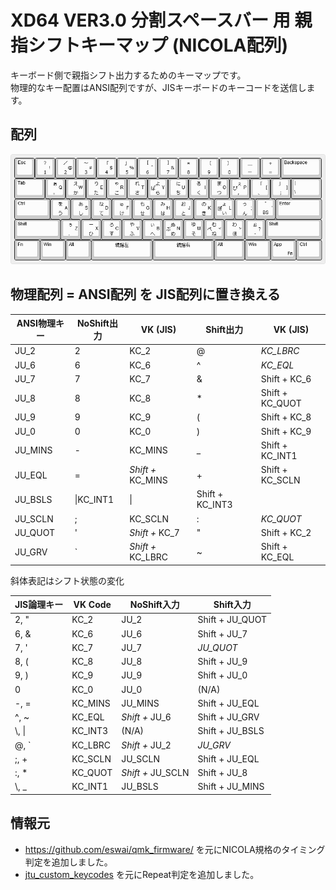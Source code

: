 # XD64 VER3.0 分割スペースバー 用 親指シフトキーマップ (NICOLA配列)

キーボード側で親指シフト出力するためのキーマップです。  
物理的なキー配置はANSI配列ですが、JISキーボードのキーコードを送信します。

## 配列
![Layout](layout.png "Layout")

## 物理配列 = ANSI配列 を JIS配列に置き換える

|ANSI物理キー|NoShift出力|VK (JIS)|Shift出力|VK (JIS)|
|---|---|---|---|---|
|JU_2|2|KC_2|@|*KC_LBRC*|
|JU_6|6|KC_6|^|*KC_EQL*|
|JU_7|7|KC_7|&|Shift + KC_6|
|JU_8|8|KC_8|*|Shift + KC_QUOT|
|JU_9|9|KC_9|(|Shift + KC_8|
|JU_0|0|KC_0|)|Shift + KC_9|
|JU_MINS|-|KC_MINS|_|Shift + KC_INT1|
|JU_EQL|=|*Shift +* KC_MINS|+|Shift + KC_SCLN|
|JU_BSLS|\\|KC_INT1|\||Shift + KC_INT3|
|JU_SCLN|;|KC_SCLN|:|*KC_QUOT*|
|JU_QUOT|'|*Shift +* KC_7|"| Shift + KC_2|
|JU_GRV|\`|*Shift +* KC_LBRC|~|Shift + KC_EQL|
斜体表記はシフト状態の変化

|JIS論理キー|VK Code|NoShift入力|Shift入力|
|---|---|---|---|
| 2, " |KC_2|JU_2|Shift + JU_QUOT|
| 6, & |KC_6|JU_6|Shift + JU_7|
| 7, ' |KC_7|JU_7|*JU_QUOT*|
| 8, ( |KC_8|JU_8|Shift + JU_9|
| 9, ) |KC_9|JU_9|Shift + JU_0|
| 0  |KC_0|JU_0|(N/A)|
| -, = |KC_MINS|JU_MINS|Shift + JU_EQL|
| ^, ~ |KC_EQL|*Shift +* JU_6|Shift + JU_GRV|
| \\, \| |KC_INT3|(N/A)|Shift + JU_BSLS|
| @, \` |KC_LBRC|*Shift +* JU_2|*JU_GRV*|
| ;, + |KC_SCLN|JU_SCLN|Shift + JU_EQL|
| :, * |KC_QUOT|*Shift +* JU_SCLN|Shift + JU_8|
| \\, _ |KC_INT1|JU_BSLS|Shift + JU_MINS|

## 情報元

* https://github.com/eswai/qmk_firmware/ を元にNICOLA規格のタイミング判定を追加しました。
* [jtu_custom_keycodes](https://github.com/koktoh/jtu_custom_keycodes/tree/master/default) を元にRepeat判定を追加しました。
